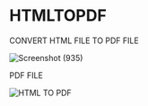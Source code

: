# HTMLTOPDF
CONVERT HTML FILE TO PDF FILE



![Screenshot (935)](https://user-images.githubusercontent.com/65597267/103534034-25314d80-4eb4-11eb-9709-83f86ea64c98.png)

PDF FILE

![HTML TO PDF](https://user-images.githubusercontent.com/65597267/103533532-46de0500-4eb3-11eb-8931-b0a43cea0e44.png)

